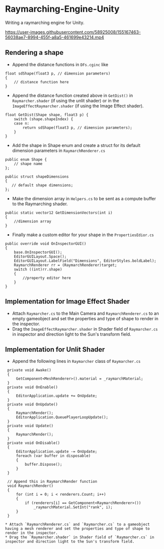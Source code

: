# Raymarching-Engine-Unity
 Writing a raymarching engine for Unity.<br>
 
https://user-images.githubusercontent.com/58925008/155167463-56038ae7-8994-455f-a8a5-461699e43214.mp4

## Rendering a shape

* Append the distance functions in `DFs.cginc` like
```
float sdShape(float3 p, // dimension parameters)	
{
    // distance function here
}
```   
* Append the distance function created above in `GetDist()` in `Raymarcher.shader` (if using the unlit shader) or in the `ImageEffectRaymarcher.shader` (if using the Image Effect shader).
```
float GetDist(Shape shape, float3 p) {
    switch (shape.shapeIndex) {
    case n:
        return sdShape(float3 p, // dimension parameters);
    }
}
```
* Add the shape in Shape enum and create a struct for its default dimension parameters in `RaymarchRenderer.cs` 
```
public enum Shape {
    // shape name
};

public struct shapeDimensions
{
   // default shape dimensions;
};
```
* Make the dimension array in `Helpers.cs` to be sent as a compute buffer to the Raymarching shader.
```
public static vector12 GetDimensionVectors(int i)
{
    //dimension array
}
```
* Finally make a custom editor for your shape in the `PropertiesEdior.cs`
```
public override void OnInspectorGUI()
{
    base.OnInspectorGUI();
    EditorGUILayout.Space();
    EditorGUILayout.LabelField("Dimensions", EditorStyles.boldLabel);
    RaymarchRenderer rr = (RaymarchRenderer)target;
    switch ((int)rr.shape)
    {
        //property editor here
    }
}
```
## Implementation for Image Effect Shader
* Attach `Raymarcher.cs` to the Main Camera and `RaymarchRenderer.cs` to an empty gameobject and set the properties and type of shape to render in the inspector.
* Drag the `ImageEffectRaymarcher.shader` in Shader field of `Raymarcher.cs` in inspector and direction light to the Sun's transform field.

## Implementation for Unlit Shader
* Append the following lines in `Raymarcher` class of `Raymarcher.cs`
```
 private void Awake()
 {
     GetComponent<MeshRenderer>().material = _raymarchMaterial;
 }
 private void OnEnable()
 {
     EditorApplication.update += OnUpdate;
 }   
 private void OnUpdate()
 {
     RaymarchRender();
     EditorApplication.QueuePlayerLoopUpdate();
 } 
 private void Update()
 {
     RaymarchRender();
 }
 private void OnDisable()
 {
     EditorApplication.update -= OnUpdate;
     foreach (var buffer in disposable)
     {
         buffer.Dispose();
     }
 }
 
 // Append this in RaymarchRender function
 void RaymarchRender()
 {  
     for (int i = 0; i < renderers.Count; i++)
     {
         if (renderers[i] == GetComponent<RaymarchRenderer>())            
             _raymarchMaterial.SetInt("rank", i);
     }
 }

* Attach `RaymarchRenderer.cs` and `Raymarcher.cs` to a gameobject having a mesh renderer and set the properties and type of shape to render in the inspector.
* Drag the `Raymarcher.shader` in Shader field of `Raymarcher.cs` in inspector and direction light to the Sun's transform field. 




